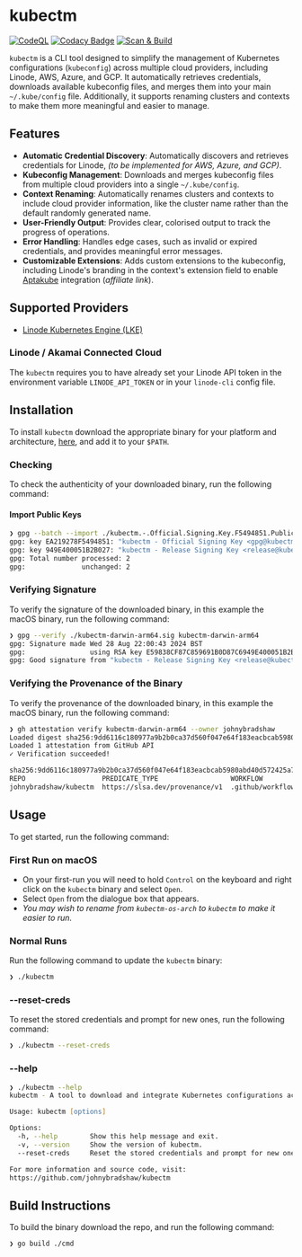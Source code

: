 # kubectm

[![CodeQL](https://github.com/johnybradshaw/kubectm/actions/workflows/github-code-scanning/codeql/badge.svg)](https://github.com/johnybradshaw/kubectm/actions/workflows/github-code-scanning/codeql) [![Codacy Badge](https://app.codacy.com/project/badge/Grade/6b136cf3913f4f08a62ad67ff78de949)](https://app.codacy.com/gh/johnybradshaw/kubectm/dashboard?utm_source=gh&utm_medium=referral&utm_content=&utm_campaign=Badge_grade) [![Scan & Build](https://github.com/johnybradshaw/kubectm/actions/workflows/build.yml/badge.svg)](https://github.com/johnybradshaw/kubectm/actions/workflows/build.yml) 

`kubectm` is a CLI tool designed to simplify the management of Kubernetes configurations (`kubeconfig`) across multiple cloud providers, including Linode, AWS, Azure, and GCP. It automatically retrieves credentials, downloads available kubeconfig files, and merges them into your main `~/.kube/config` file. Additionally, it supports renaming clusters and contexts to make them more meaningful and easier to manage.

## Features

- **Automatic Credential Discovery**: Automatically discovers and retrieves credentials for Linode, *(to be implemented for AWS, Azure, and GCP)*.
- **Kubeconfig Management**: Downloads and merges kubeconfig files from multiple cloud providers into a single `~/.kube/config`.
- **Context Renaming**: Automatically renames clusters and contexts to include cloud provider information, like the cluster name rather than the default randomly generated name.
- **User-Friendly Output**: Provides clear, colorised output to track the progress of operations.
- **Error Handling**: Handles edge cases, such as invalid or expired credentials, and provides meaningful error messages.
- **Customizable Extensions**: Adds custom extensions to the kubeconfig, including Linode's branding in the context's extension field to enable [Aptakube](https://aptakube.com/?ref=johnybradshaw) integration (*affiliate link*).

## Supported Providers

- [Linode Kubernetes Engine (LKE)](https://www.linode.com/products/kubernetes/?utm_medium=website&utm_source=github-johnybradshaw)

### Linode / Akamai Connected Cloud

The `kubectm` requires you to have already set your Linode API token in the environment variable `LINODE_API_TOKEN` or in your `linode-cli` config file.

## Installation

To install `kubectm` download the appropriate binary for your platform and architecture, [here](https://github.com/johnybradshaw/kubectm/releases/latest), and add it to your `$PATH`.

### Checking

To check the authenticity of your downloaded binary, run the following command:

#### Import Public Keys

```zsh
❯ gpg --batch --import ./kubectm.-.Official.Signing.Key.F5494851.Public.asc kubectm.-.Release.Signing.Key.51B2B027.Public.asc
gpg: key EA219278F5494851: "kubectm - Official Signing Key <gpg@kubectm.app>" not changed
gpg: key 949E400051B2B027: "kubectm - Release Signing Key <release@kubectm.app>" not changed
gpg: Total number processed: 2
gpg:              unchanged: 2
```

### Verifying Signature

To verify the signature of the downloaded binary, in this example the macOS binary, run the following command:

```zsh
❯ gpg --verify ./kubectm-darwin-arm64.sig kubectm-darwin-arm64
gpg: Signature made Wed 28 Aug 22:00:43 2024 BST
gpg:                using RSA key E59838CF87C859691B0D87C6949E400051B2B027
gpg: Good signature from "kubectm - Release Signing Key <release@kubectm.app>" [ultimate]
```

### Verifying the Provenance of the Binary

To verify the provenance of the downloaded binary, in this example the macOS binary, run the following command:

```zsh
❯ gh attestation verify kubectm-darwin-arm64 --owner johnybradshaw
Loaded digest sha256:9dd6116c180977a9b2b0ca37d560f047e64f183eacbcab5980abd40d572425a7 for file://kubectm-darwin-arm64
Loaded 1 attestation from GitHub API
✓ Verification succeeded!

sha256:9dd6116c180977a9b2b0ca37d560f047e64f183eacbcab5980abd40d572425a7 was attested by:
REPO                   PREDICATE_TYPE                  WORKFLOW
johnybradshaw/kubectm  https://slsa.dev/provenance/v1  .github/workflows/release.yml@refs/heads/main
```

## Usage

To get started, run the following command:

### First Run on macOS

- On your first-run you will need to hold `Control` on the keyboard and right click on the `kubectm` binary and select `Open`.
- Select `Open` from the dialogue box that appears.
- *You may wish to rename from `kubectm-os-arch` to `kubectm` to make it easier to run.*

### Normal Runs

Run the following command to update the `kubectm` binary:

```zsh
❯ ./kubectm
```

### --reset-creds

To reset the stored credentials and prompt for new ones, run the following command:

```zsh
❯ ./kubectm --reset-creds
```

### --help

```zsh
❯ ./kubectm --help
kubectm - A tool to download and integrate Kubernetes configurations across multiple cloud providers.

Usage: kubectm [options]

Options:
  -h, --help        Show this help message and exit.
  -v, --version     Show the version of kubectm.
  --reset-creds     Reset the stored credentials and prompt for new ones.

For more information and source code, visit:
https://github.com/johnybradshaw/kubectm
```

## Build Instructions

To build the binary download the repo, and run the following command:

```zsh
❯ go build ./cmd
```
